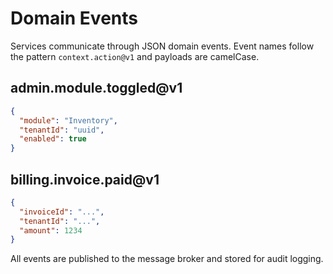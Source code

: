 # Domain Events

Services communicate through JSON domain events. Event names follow the pattern
`context.action@v1` and payloads are camelCase.

## admin.module.toggled@v1

```json
{
  "module": "Inventory",
  "tenantId": "uuid",
  "enabled": true
}
```

## billing.invoice.paid@v1

```json
{
  "invoiceId": "...",
  "tenantId": "...",
  "amount": 1234
}
```

All events are published to the message broker and stored for audit logging.

